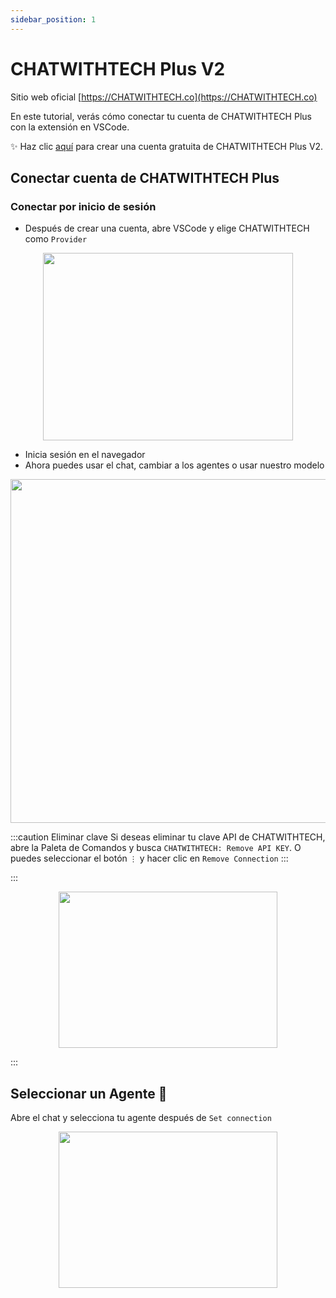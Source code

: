 ```yaml
---
sidebar_position: 1
---
```


# CHATWITHTECH Plus V2

Sitio web oficial [https://CHATWITHTECH.co](https://CHATWITHTECH.co)

En este tutorial, verás cómo conectar tu cuenta de CHATWITHTECH Plus con la extensión en VSCode.

✨ Haz clic [aquí](https://app.CHATWITHTECH.co/en) para crear una cuenta gratuita de CHATWITHTECH Plus V2.

## Conectar cuenta de CHATWITHTECH Plus

### Conectar por inicio de sesión

- Después de crear una cuenta, abre VSCode y elige CHATWITHTECH como `Provider`

<p align="center">
      <img width="400" height="300" src="https://github.com/davila7/code-gpt-docs/assets/37567214/ad889330-514c-4261-9aef-7a5e453e7169" />
</p>

- Inicia sesión en el navegador
- Ahora puedes usar el chat, cambiar a los agentes o usar nuestro modelo

<p align="center">
      <img width="650" height="550" src="https://github.com/davila7/code-gpt-docs/assets/37567214/6ee66517-f87f-4180-8fa4-d2384bbede25
" />
</p>

:::caution Eliminar clave
Si deseas eliminar tu clave API de CHATWITHTECH, abre la Paleta de Comandos y busca `CHATWITHTECH: Remove API KEY`. O puedes seleccionar el botón `⋮` y hacer clic en `Remove Connection`
:::

:::
<p align="center">
      <img width="350" height="250" src="https://github.com/davila7/code-gpt-docs/assets/37567214/7a786f2e-f65d-4862-a1f7-61b705ff1cd5" />
</p>
:::

## Seleccionar un Agente 🤖
Abre el chat y selecciona tu agente después de `Set connection`

<p align="center">
      <img width="350" height="250" src="https://github.com/davila7/code-gpt-docs/assets/37567214/774ca6a0-4e00-4e3f-b001-51c834dc5ecf" />
</p>
